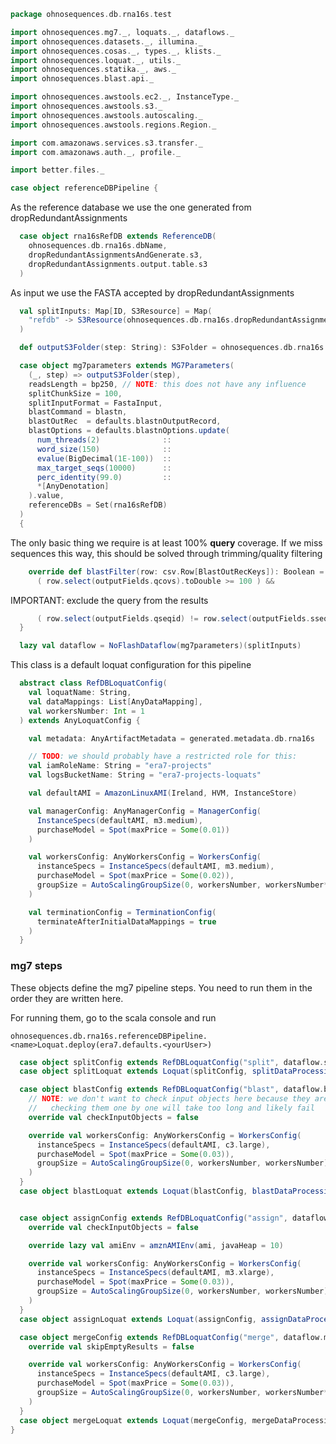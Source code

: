 
```scala
package ohnosequences.db.rna16s.test

import ohnosequences.mg7._, loquats._, dataflows._
import ohnosequences.datasets._, illumina._
import ohnosequences.cosas._, types._, klists._
import ohnosequences.loquat._, utils._
import ohnosequences.statika._, aws._
import ohnosequences.blast.api._

import ohnosequences.awstools.ec2._, InstanceType._
import ohnosequences.awstools.s3._
import ohnosequences.awstools.autoscaling._
import ohnosequences.awstools.regions.Region._

import com.amazonaws.services.s3.transfer._
import com.amazonaws.auth._, profile._

import better.files._

case object referenceDBPipeline {
```

As the reference database we use the one generated from dropRedundantAssignments

```scala
  case object rna16sRefDB extends ReferenceDB(
    ohnosequences.db.rna16s.dbName,
    dropRedundantAssignmentsAndGenerate.s3,
    dropRedundantAssignments.output.table.s3
  )
```

As input we use the FASTA accepted by dropRedundantAssignments

```scala
  val splitInputs: Map[ID, S3Resource] = Map(
    "refdb" -> S3Resource(ohnosequences.db.rna16s.dropRedundantAssignments.output.fasta.s3)
  )

  def outputS3Folder(step: String): S3Folder = ohnosequences.db.rna16s.s3prefix / "mg7" / step /

  case object mg7parameters extends MG7Parameters(
    (_, step) => outputS3Folder(step),
    readsLength = bp250, // NOTE: this does not have any influence
    splitChunkSize = 100,
    splitInputFormat = FastaInput,
    blastCommand = blastn,
    blastOutRec  = defaults.blastnOutputRecord,
    blastOptions = defaults.blastnOptions.update(
      num_threads(2)              ::
      word_size(150)              ::
      evalue(BigDecimal(1E-100))  ::
      max_target_seqs(10000)      ::
      perc_identity(99.0)         ::
      *[AnyDenotation]
    ).value,
    referenceDBs = Set(rna16sRefDB)
  )
  {
```

The only basic thing we require is at least 100% **query** coverage. If we miss sequences this way, this should be solved through trimming/quality filtering

```scala
    override def blastFilter(row: csv.Row[BlastOutRecKeys]): Boolean =
      ( row.select(outputFields.qcovs).toDouble >= 100 ) &&
```

IMPORTANT: exclude the query from the results

```scala
      ( row.select(outputFields.qseqid) != row.select(outputFields.sseqid) )
  }

  lazy val dataflow = NoFlashDataflow(mg7parameters)(splitInputs)
```

This class is a default loquat configuration for this pipeline

```scala
  abstract class RefDBLoquatConfig(
    val loquatName: String,
    val dataMappings: List[AnyDataMapping],
    val workersNumber: Int = 1
  ) extends AnyLoquatConfig {

    val metadata: AnyArtifactMetadata = generated.metadata.db.rna16s

    // TODO: we should probably have a restricted role for this:
    val iamRoleName: String = "era7-projects"
    val logsBucketName: String = "era7-projects-loquats"

    val defaultAMI = AmazonLinuxAMI(Ireland, HVM, InstanceStore)

    val managerConfig: AnyManagerConfig = ManagerConfig(
      InstanceSpecs(defaultAMI, m3.medium),
      purchaseModel = Spot(maxPrice = Some(0.01))
    )

    val workersConfig: AnyWorkersConfig = WorkersConfig(
      instanceSpecs = InstanceSpecs(defaultAMI, m3.medium),
      purchaseModel = Spot(maxPrice = Some(0.02)),
      groupSize = AutoScalingGroupSize(0, workersNumber, workersNumber*2)
    )

    val terminationConfig = TerminationConfig(
      terminateAfterInitialDataMappings = true
    )
  }
```


### mg7 steps

These objects define the mg7 pipeline steps. You need to run them in the order they are written here.

For running them, go to the scala console and run

```
ohnosequences.db.rna16s.referenceDBPipeline.<name>Loquat.deploy(era7.defaults.<yourUser>)
```


```scala
  case object splitConfig extends RefDBLoquatConfig("split", dataflow.splitDataMappings)
  case object splitLoquat extends Loquat(splitConfig, splitDataProcessing(mg7parameters))

  case object blastConfig extends RefDBLoquatConfig("blast", dataflow.blastDataMappings, 100) {
    // NOTE: we don't want to check input objects here because they are too many and
    //   checking them one by one will take too long and likely fail
    override val checkInputObjects = false

    override val workersConfig: AnyWorkersConfig = WorkersConfig(
      instanceSpecs = InstanceSpecs(defaultAMI, c3.large),
      purchaseModel = Spot(maxPrice = Some(0.03)),
      groupSize = AutoScalingGroupSize(0, workersNumber, workersNumber)
    )
  }
  case object blastLoquat extends Loquat(blastConfig, blastDataProcessing(mg7parameters))


  case object assignConfig extends RefDBLoquatConfig("assign", dataflow.assignDataMappings, 10) {
    override val checkInputObjects = false

    override lazy val amiEnv = amznAMIEnv(ami, javaHeap = 10)

    override val workersConfig: AnyWorkersConfig = WorkersConfig(
      instanceSpecs = InstanceSpecs(defaultAMI, m3.xlarge),
      purchaseModel = Spot(maxPrice = Some(0.03)),
      groupSize = AutoScalingGroupSize(0, workersNumber, workersNumber)
    )
  }
  case object assignLoquat extends Loquat(assignConfig, assignDataProcessing(mg7parameters))

  case object mergeConfig extends RefDBLoquatConfig("merge", dataflow.mergeDataMappings) {
    override val skipEmptyResults = false

    override val workersConfig: AnyWorkersConfig = WorkersConfig(
      instanceSpecs = InstanceSpecs(defaultAMI, c3.large),
      purchaseModel = Spot(maxPrice = Some(0.03)),
      groupSize = AutoScalingGroupSize(0, workersNumber, workersNumber*2)
    )
  }
  case object mergeLoquat extends Loquat(mergeConfig, mergeDataProcessing)
}

```




[test/scala/dropRedundantAssignments.scala]: dropRedundantAssignments.scala.md
[test/scala/runBundles.scala]: runBundles.scala.md
[test/scala/mg7pipeline.scala]: mg7pipeline.scala.md
[test/scala/compats.scala]: compats.scala.md
[test/scala/dropInconsistentAssignments.scala]: dropInconsistentAssignments.scala.md
[test/scala/pick16SCandidates.scala]: pick16SCandidates.scala.md
[main/scala/package.scala]: ../../main/scala/package.scala.md
[main/scala/release.scala]: ../../main/scala/release.scala.md